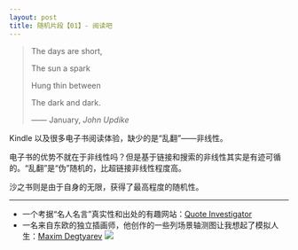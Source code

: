 ```yaml
---
layout: post
title: 随机片段【01】- 阅读吧
---
```

> The days are short,
> 
> The sun a spark
> 
> Hung thin between
> 
> The dark and dark.
> 
> —— January, _John Updike_


Kindle 以及很多电子书阅读体验，缺少的是“乱翻”——非线性。

电子书的优势不就在于非线性吗？但是基于链接和搜索的非线性其实是有迹可循的。“乱翻”是“伪”随机的，比超链接非线性程度高。

沙之书则是由于自身的无限，获得了最高程度的随机性。

---- 
- 一个考据“名人名言”真实性和出处的有趣网站：[Quote Investigator][1]
- 一名来自东欧的独立插画师，他创作的一些列场景轴测图让我想起了模拟人生：[Maxim Degtyarev][2]
![][image-1]

[1]:	http://quoteinvestigator.com/
[2]:	http://maxdwork.blogspot.jp/

[image-1]:	http://7u2m8z.com1.z0.glb.clouddn.com/blog7-als-sm.jpg